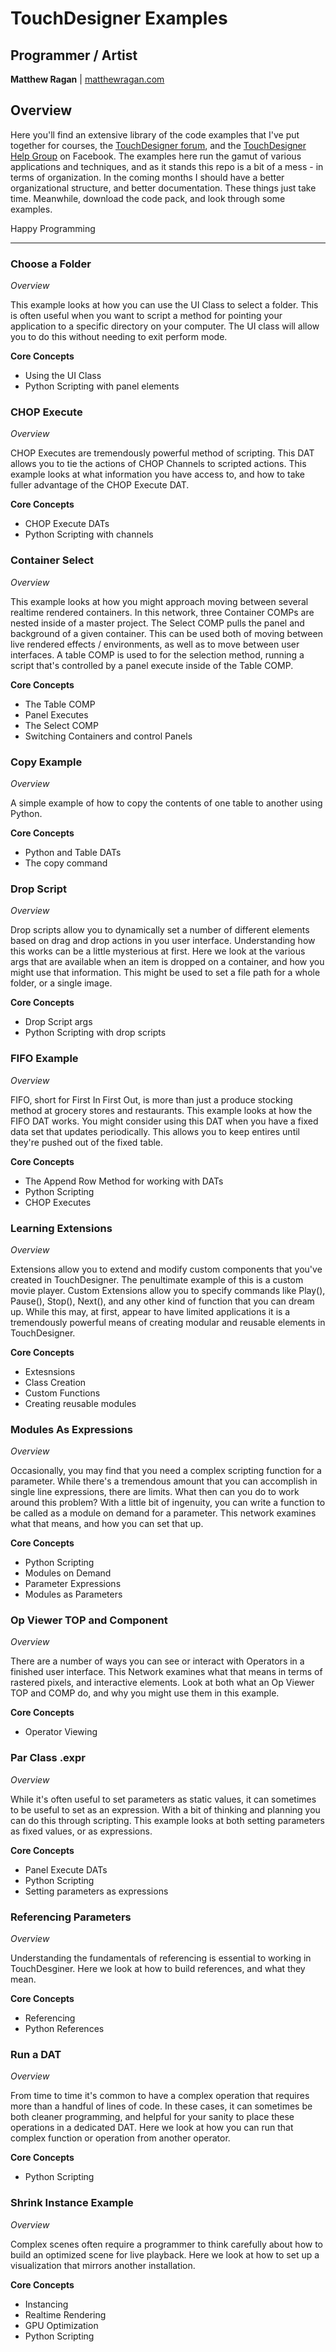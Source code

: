 # TouchDesigner Examples #

## Programmer / Artist ##

**Matthew Ragan** | [ matthewragan.com](http://matthewragan.com)  

## Overview ##

Here  you'll find an extensive library of the code examples that I've put together for courses, the [TouchDesigner forum](http://derivative.ca/Forum/), and the [TouchDesigner Help Group](https://www.facebook.com/groups/touchdesignerhelp/) on Facebook. The examples here run the gamut of various applications and techniques, and as it stands this repo is a bit of a mess - in terms of organization. In the coming months I should have a better organizational structure, and better documentation. These things just take time. Meanwhile, download the code pack, and look through some examples.

Happy Programming

---

### Choose a Folder ###

*Overview*

This example looks at how you can use the UI Class to select a folder. This is often useful when you want to script a method for pointing your application to a specific directory on your computer. The UI class will allow you to do this without needing to exit perform mode.

**Core Concepts**
* Using the UI Class
* Python Scripting with panel elements

### CHOP Execute ###

*Overview*

CHOP Executes are tremendously powerful method of scripting. This DAT allows you to tie the actions of CHOP Channels to scripted actions. This example looks at what information you have access to, and how to take fuller advantage of the CHOP Execute DAT.

**Core Concepts**
* CHOP Execute DATs
* Python Scripting with channels

### Container Select ###

*Overview*

This example looks at how you might approach moving between several realtime rendered containers. In this network, three Container COMPs are nested inside of a master project. The Select COMP pulls the panel and background of a given container. This can be used both of moving between live rendered effects / environments, as well as to move between user interfaces. A table COMP is used to for the selection method, running a script that's controlled by a panel execute inside of the Table COMP.

**Core Concepts**
* The Table COMP
* Panel Executes
* The Select COMP
* Switching Containers and control Panels

### Copy Example ###

*Overview*

A simple example of how to copy the contents of one table to another using Python.

**Core Concepts**
* Python and Table DATs
* The copy command

### Drop Script ###

*Overview*

Drop scripts allow you to dynamically set a number of different elements based on drag and drop actions in you user interface. Understanding how this works can be a little mysterious at first. Here we look at the various args that are available when an item is dropped on a container, and how you might use that information. This might be used to set a file path for a whole folder, or a single image. 

**Core Concepts**
* Drop Script args
* Python Scripting with drop scripts

### FIFO Example ###

*Overview*

FIFO, short for First In First Out, is more than just a produce stocking method at grocery stores and restaurants. This example looks at how the FIFO DAT works. You might consider using this DAT when you have a fixed data set that updates periodically. This allows you to keep entires until they're pushed out of the fixed table.

**Core Concepts**
* The Append Row Method for working with DATs
* Python Scripting
* CHOP Executes

### Learning Extensions ###

*Overview*

Extensions allow you to extend and modify custom components that you've created in TouchDesigner. The penultimate example of this is a custom movie player. Custom Extensions allow you to specify commands like Play(), Pause(), Stop(), Next(), and any other kind of function that you can dream up. While this may, at first, appear to have limited applications it is a tremendously powerful means of creating modular and reusable elements in TouchDesigner.

**Core Concepts**
* Extesnsions
* Class Creation
* Custom Functions
* Creating reusable modules

### Modules As Expressions ###

*Overview*

Occasionally, you may find that you need a complex scripting function for a parameter. While there's a tremendous amount that you can accomplish in single line expressions, there are limits. What then can you do to work around this problem? With a little bit of ingenuity, you can write a function to be called as a module on demand for a parameter. This network examines what that means, and how you can set that up.

**Core Concepts**
* Python Scripting
* Modules on Demand
* Parameter Expressions
* Modules as Parameters

### Op Viewer TOP and Component ###

*Overview*

There are a number of ways you can see or interact with Operators in a finished user interface. This Network examines what that means in terms of rastered pixels, and interactive elements. Look at both what an Op Viewer TOP and COMP do, and why you might use them in this example.

**Core Concepts**
* Operator Viewing

### Par Class .expr ###

*Overview*

While it's often useful to set parameters as static values, it can sometimes to be useful to set as an expression. With a bit of thinking and planning you can do this through scripting. This example looks at both setting parameters as fixed values, or as expressions.

**Core Concepts**
* Panel Execute DATs
* Python Scripting
* Setting parameters as expressions

### Referencing Parameters ###

*Overview*

Understanding the fundamentals of referencing is essential to working in TouchDesginer. Here we look at how to build references, and what they mean.

**Core Concepts**
* Referencing
* Python References

### Run a DAT ###

*Overview*

From time to time it's common to have a complex operation that requires more than a handful of lines of code. In these cases, it can sometimes be both cleaner programming, and helpful for your sanity to place these operations in a dedicated DAT. Here we look at how you can run that complex function or operation from another operator.

**Core Concepts**
* Python Scripting

### Shrink Instance Example ###

*Overview*

Complex scenes often require a programmer to think carefully about how to build an optimized scene for live playback. Here we look at how to set up a visualization that mirrors another installation.

**Core Concepts**
* Instancing
* Realtime Rendering
* GPU Optimization
* Python Scripting